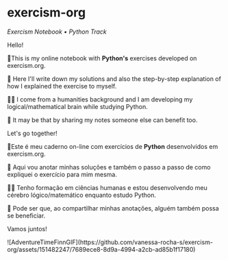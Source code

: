 # exercism-org

<i>Exercism Notebook • Python Track</i>

<p>Hello!</p>

<p>📝This is my online notebook with <b>Python's</b> exercises developed on exercism.org.</p>
<p>👣 Here I'll write down my solutions and also the step-by-step explanation of how I explained the exercise to myself. </p>

<p>🧠🐍 I come from a humanities background and I am developing my logical/mathematical brain while studying Python. </p>
<p>💐 It may be that by sharing my notes someone else can benefit too.</p>

Let's go together!

<p>📝Este é meu caderno on-line com exercícios de <b>Python</b> desenvolvidos em exercism.org.</p>
<p>👣 Aqui vou anotar minhas soluções e também o passo a passo de como expliquei o exercício para mim mesma. </p>

<p>🧠🐍 Tenho formação em ciências humanas e estou desenvolvendo meu cérebro lógico/matemático enquanto estudo Python. </p>
<p>💐 Pode ser que, ao compartilhar minhas anotações, alguém também possa se beneficiar.</p>

<p>
Vamos juntos!
</p>
![AdventureTimeFinnGIF](https://github.com/vanessa-rocha-s/exercism-org/assets/151482247/7689ece8-8d9a-4994-a2cb-ad85b1f17180)
